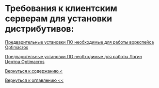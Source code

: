# Требования к клиентским серверам для установки дистрибутивов:

[Предварительные установки ПО необходимые для работы воркспейса Optimacros](softInstallWs.md)

[Предварительные установки ПО необходимые для работы Логин Центра Optimacros](softInstallLc.md)

[Вернуться к содержанию <](contents.md)

[Вернуться к оглавлению <<](index.md)
